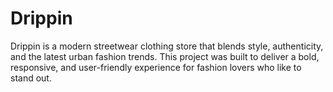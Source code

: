 # Drippin
Drippin is a modern streetwear clothing store that blends style, authenticity, and the latest urban fashion trends. This project was built to deliver a bold, responsive, and user-friendly experience for fashion lovers who like to stand out.
